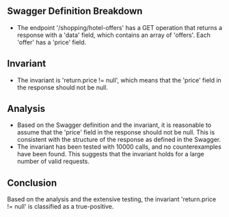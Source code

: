 ## Swagger Definition Breakdown
- The endpoint '/shopping/hotel-offers' has a GET operation that returns a response with a 'data' field, which contains an array of 'offers'. Each 'offer' has a 'price' field.

## Invariant
- The invariant is 'return.price != null', which means that the 'price' field in the response should not be null.

## Analysis
- Based on the Swagger definition and the invariant, it is reasonable to assume that the 'price' field in the response should not be null. This is consistent with the structure of the response as defined in the Swagger.
- The invariant has been tested with 10000 calls, and no counterexamples have been found. This suggests that the invariant holds for a large number of valid requests.

## Conclusion
Based on the analysis and the extensive testing, the invariant 'return.price != null' is classified as a true-positive.
